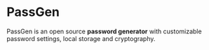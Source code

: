 # PassGen
 PassGen is an open source __password generator__ with customizable password settings, local storage and cryptography.
